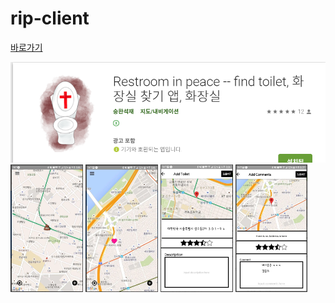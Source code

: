 # rip-client

<a href="https://play.google.com/store/apps/details?id=com.seunghwanseokjae.seunghwan&hl=ko"> 바로가기 </a>


<img src="./images-description/화장실1.PNG" alt=''/>

<div>
  <img src="./images-description/화장실2.PNG" width="23%" alt=''/>
  <img src="./images-description/화장실3.PNG" width="23%" alt=''/>
  <img src="./images-description/화장실4.PNG" width="23%" alt=''/>
  <img src="./images-description/화장실5.PNG" width="23%" alt=''/>
 </div>
